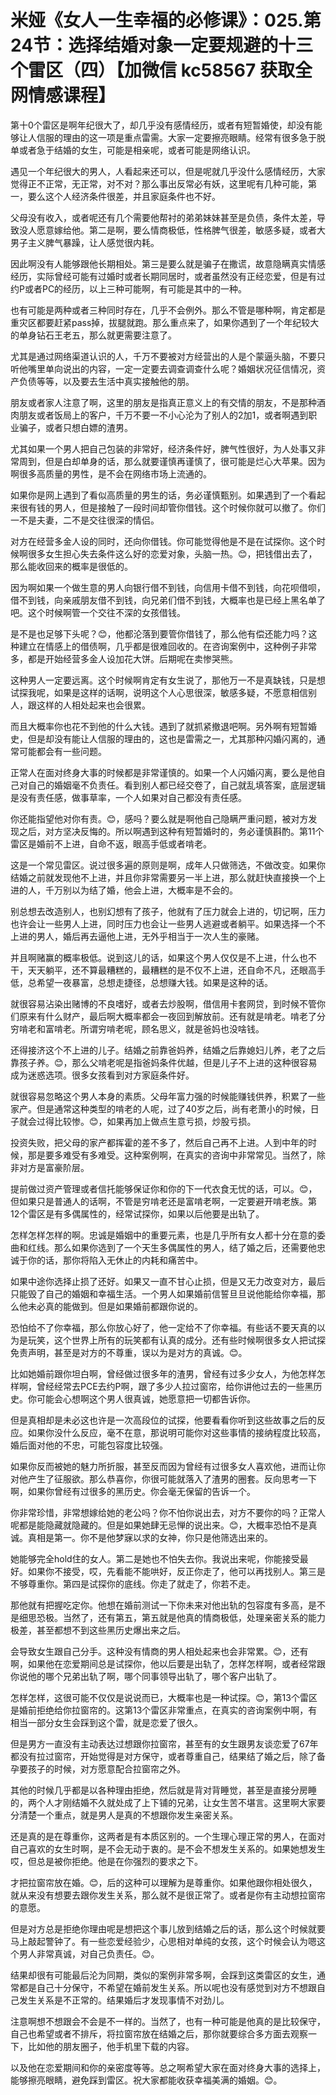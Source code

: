 # 米娅《女人一生幸福的必修课》：025.第24节：选择结婚对象一定要规避的十三个雷区（四）【加微信 kc58567 获取全网情感课程】

第十0个雷区是啊年纪很大了，却几乎没有感情经历，或者有短暂婚使，却没有能够让人信服的理由的这一项是重点雷需。大家一定要擦亮眼睛。经常有很多急于脱单或者急于结婚的女生，可能是相亲呢，或者可能是网络认识。

遇见一个年纪很大的男人，人看起来还可以，但是呢就几乎没什么感情经历，大家觉得正不正常，无正常，对不对？那么事出反常必有妖，这里呢有几种可能，第一，要么这个人经济条件很差，并且家庭条件也不好。

父母没有收入，或者呢还有几个需要他帮衬的弟弟妹妹甚至是负债，条件太差，导致没人愿意嫁给他。第二是啊，要么情商极低，性格脾气很差，敏感多疑，或者大男子主义脾气暴躁，让人感觉很内耗。

因此啊没有人能够跟他长期相处。第三是要么就是骗子在撒谎，故意隐瞒真实情感经历，实际曾经可能有过婚时或者长期同居时，或者虽然没有正经恋爱，但是有过约P或者PC的经历，以上三种可能啊，有可能是其中的一种。

也有可能是两种或者三种同时存在，几乎不会例外。那么不管是哪种啊，肯定都是重灾区都要赶紧pass掉，拔腿就跑。那么重点来了，如果你遇到了一个年纪较大的单身钻石王老五，那么就更需要注意了。

尤其是通过网络渠道认识的人，千万不要被对方经营出的人是个蒙逼头脑，不要只听他嘴里单向说出的内容，一定一定要去调查调查什么呢？婚姻状况征信情况，资产负债等等，以及要去生活中真实接触他的朋。

朋友或者家人注意了啊，这里的朋友是指真正意义上的有交情的朋友，不是那种酒肉朋友或者饭局上的客户，千万不要一不小心沦为了别人的2加1，或者啊遇到职业骗子，或者只想白嫖的渣男。

尤其如果一个男人把自己包装的非常好，经济条件好，脾气性很好，为人处事又非常周到，但是白却单身的话，那么就要谨慎再谨慎了，很可能是烂心大苹果。因为啊很多高质量的男性，是不会在网络市场上流通的。

如果你是网上遇到了看似高质量的男生的话，务必谨慎甄别。如果遇到了一个看起来很有钱的男人，但是接触了一段时间却管你借钱。这个时候你就可以撤了。你们一不是夫妻，二不是交往很深的情侣。

对方在经营多金人设的同时，还向你借钱。你可能觉得他是不是在试探你。这个时候啊很多女生担心失去条件这么好的恋爱对象，头脑一热。😊，把钱借出去了，那么能收回来的概率是很低的。

因为啊如果一个做生意的男人向银行借不到钱，向信用卡借不到钱，向花呗借呗，借不到钱，向亲戚朋友借不到钱，向兄弟们借不到钱，大概率也是已经上黑名单了吧。这个时候啊管一个交往不深的女孩借钱。

是不是也足够下头呢？😊，他都沦落到要管你借钱了，那么他有偿还能力吗？这种建立在情感上的借债啊，几乎都是很难回收的。在咨询案例中，这种例子非常多，都是开始经营多金人设加花大饼。后期呢在卖惨哭熊。

这种男人一定要远离。这个时候啊肯定有女生说了，那他万一不是真缺钱，只是想试探我呢，如果是这样的话啊，说明这个人心思很深，敏感多疑，不愿意相信别人，跟这样的人相处起来也会很累。

而且大概率你也花不到他的什么大钱。遇到了就抓紧撤退吧啊。另外啊有短暂婚史，但是却没有能让人信服的理由的，这也是雷需之一，尤其那种闪婚闪离的，通常可能都会有一些问题。

正常人在面对终身大事的时候都是非常谨慎的。如果一个人闪婚闪离，要么是他自己对自己的婚姻毫不负责任。看到别人都已经交卷了，自己就乱填答案，底层逻辑是没有责任感，做事草率，一个人如果对自己都没有责任感。

你还能指望他对你有责。😊，感吗？要么就是啊他自己隐瞒严重问题，被对方发现之后，对方坚决反悔的。所以啊遇到这种有短暂婚时的，务必谨慎斟酌。第11个雷区是婚前不上进，自命不返，眼高手低或者啃老。

这是一个常见雷区。说过很多遍的原则是啊，成年人只做筛选，不做改变。如果你结婚之前就发现他不上进，并且你非常需要另一半上进，那么就赶快直接换一个上进的人，千万别以为结了婚，他会上进，大概率是不会的。

别总想去改造别人，也别幻想有了孩子，他就有了压力就会上进的，切记啊，压力也许会让一些男人上进，同时压力也会让一些男人逃避或者躺平。如果选择一个不上进的男人，婚后再去逼他上进，无外乎相当于一次人生的豪赌。

并且啊赌赢的概率极低。说到这儿的话，如果这个男人仅仅是不上进，什么也不干，天天躺平，还不算最糟糕的，最糟糕的是不仅不上进，还自命不凡，还眼高手低，总希望一夜暴富，总想走捷径，总想赚大钱。如果是这种的话。

就很容易沾染出赌博的不良嗜好，或者去炒股啊，借信用卡套网贷，到时候不管你们原来有什么财产，最后啊大概率都会一夜回到解放前。还有就是啃老。啃老了分穷啃老和富啃老。所谓穷啃老呢，顾名思义，就是爸妈也没啥钱。

还得接济这个不上进的儿子。结婚之前靠爸妈养，结婚之后靠媳妇儿养，老了之后靠孩子养。😊，那么父啃老呢是指爸妈条件优越，但是儿子不上进的这种很容易成为迷惑选项。很多女孩看到对方家庭条件好。

就很容易忽略这个男人本身的素质。父母年富力强的时候能赚钱供养，积累了一些家产。但是通常这种类型的啃老的人呢，过了40岁之后，尚有老萧小的时候，日子就会过得比较惨。😊，如果再加上做点生意亏损，炒股亏损。

投资失败，把父母的家产都挥霍的差不多了，然后自己再不上进。人到中年的时候，那是要多难受有多难受。这种案例啊，在真实的咨询中非常常见。当然了，除非对方是富豪阶层。

提前做过资产管理或者信托能够保证你和你的下一代衣食无忧的话，可以。😊，但如果只是普通人的话啊，不管是穷啃老还是富啃老啊，一定要避开啃老族。第12个雷区是有多偶属性的，经常试探你，如果以后他要是出轨了。

怎样怎样怎样的啊。忠诚是婚姻中的重要元素，也是几乎所有女人都十分在意的委曲和红线。那么如果你选到了一个天生多偶属性的男人，结了婚之后，还需要他忠诚于你的话，那你将陷入无休止的内耗和痛苦中。

如果中途你选择止损了还好。如果又一直不甘心止损，但是又无力改变对方，最后只能毁了自己的婚姻和幸福生活。一个男人如果婚前信誓旦旦说他能给你幸福，那么他未必真的能做到。但是如果婚前都跟你说的。

恐怕给不了你幸福，那么你放心好了，他一定给不了你幸福。有些话不要天真的以为是玩笑，这个世界上所有的玩笑都有认真的成分。还有些时候啊很多女人把试探免责声明，甚至是对方的不尊重，误以为是对方的真诚。😊。

比如她婚前跟你坦白啊，曾经做过很多年的渣男，曾经有过多少女人，为他怎样怎样啊，曾经经常去PCE去约P啊，跟了多少人拉过窗帘，给你讲他过去的一些黑历史。你可能会心想啊这个男人很真诚，她愿意把一切都告诉你。

但是真相却是未必这也许是一次高段位的试探，他要看看你听到这些故事之后的反应。如果你没什么反应，毫不在意，那说明可能你对这些事情的接纳程度比较高，婚后面对他的不忠，可能包容度比较强。

如果你反而被她的魅力所折服，甚至反而因为曾经有过很多女人喜欢他，进而让你对他产生了征服欲。那么恭喜你，你很可能就落入了渣男的圈套。反向思考一下啊，如果你曾经有过很多的黑历史。你会毫无保留的告诉一个。

你非常珍惜，非常想嫁给她的老公吗？你不怕你说出去，对方不要你的吗？正常人呢都是能隐藏就隐藏的。但是如果她肆无忌惮的说出来。😊，大概率恐怕不是真诚。真相是第一。你不是他梦寐以求的女神，你只是他筛选出来的。

她能够完全hold住的女人。第二是她也不怕失去你。我说出来呢，你能接受最好。如果你不接受，哎，先看能不能哄好，反正你走了，他可以再找别人。第三是不够尊重你。第四是试探你的底线。你走了就走了，你若不走。

那他就有把握吃定你。他想在婚前测试一下你未来对他出轨的包容度有多高，是不是细思恐极。当然了，还有第五，第五就是他真的情商极低，处理亲密关系的能力极差，甚至都想不到这些黑历史爆出来之后。

会导致女生跟自己分手。这种没有情商的男人相处起来也会非常累。😊，还有啊，如果他在恋爱期间总是试探你，他以后要是出轨了，怎样怎样啊，或者经常跟你说他的哪个兄弟出轨了啊，哪个同事领导出轨了，哪个客户出轨了。

怎样怎样，这很可能不仅仅是说说而已，大概率也是一种试探。😊，第13个雷区是婚前拒绝给你拉窗帘的。这第13个雷区非常重点，在真实的咨询案例中啊，有相当一部分女生会踩到这个雷，就是恋爱了很久。

但是男方一直没有主动表达过想跟你拉窗帘，甚至有的女生跟男友谈恋爱了67年都没有拉过窗帘，开始觉得是对方保守，或者尊重自己，结果结了婚之后，除了备孕要孩子的时候，对方愿意配合拉窗帘之外。

其他的时候几乎都是以各种理由拒绝，然后就是背对背睡觉，甚至是直接分房睡的，两个人才刚结婚不久就处成了上下铺的兄弟，让女生苦不堪言。这里啊大家要分清楚一个重点，就是男人是真的不想跟你发生亲密关系。

还是真的是在尊重你，这两者是有本质区别的。一个生理心理正常的男人，在面对自己喜欢的女生时啊，是不会无动于衷的。是不会不想发生关系的。如果她想发生哎，但总是被你拒绝。他是在你强烈的要求之下。

才把拉窗帘放在婚。😊，后的这种可以理解为是尊重你。如果他跟你相处很久，就从来没有想要去跟你发生关系，那么就不是很正常了。或者是你有主动想拉窗帘的意愿。

但是对方总是拒绝你理由呢是想把这个事儿放到结婚之后的话，那么这个时候就要马上敲起警钟了。有一些恋爱经验少，心思相对单纯的女孩，这个时候会认为嗯这个男人非常真诚，对自己负责任。😊。

结果却很有可能最后沦为同期，类似的案例非常多啊，会踩到这类雷区的女生，通常都是自己十分保守，不希望在婚前发生关系。所以呢也没有感觉到对方不想跟自己发生关系是不正常的。结果婚后才发现事情不对劲儿。

注意啊想不想跟会不会是不一样的。当然了，也有一种可能是他真的是比较保守，自己也希望或者不排斥，将拉窗帘放在结婚之后，那你就要综合多方面去观察一下，比如他的朋友圈子，他手机里下载的内容。

以及他在恋爱期间和你的亲密度等等。总之啊希望大家在面对终身大事的选择上，能够擦亮眼睛，避免踩到雷区。祝大家都能收获幸福美满的婚姻。😊。

